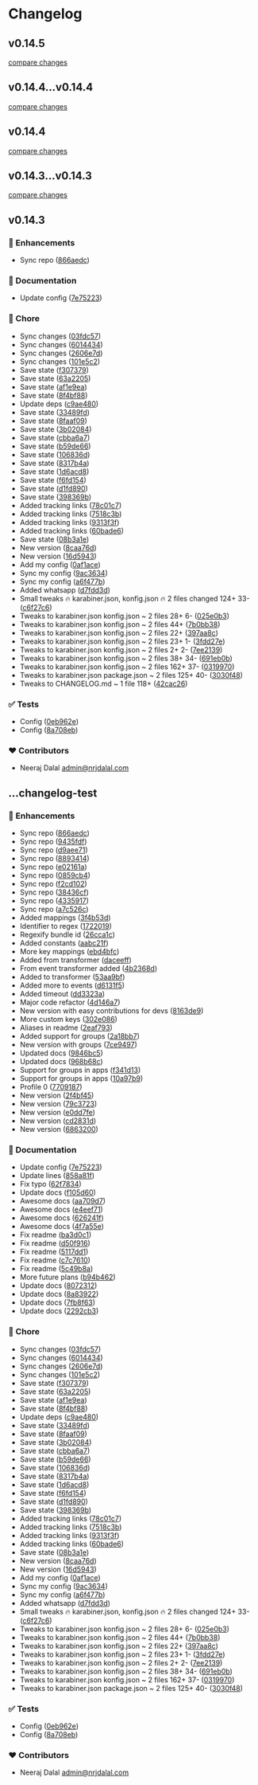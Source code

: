 # Changelog

## v0.14.5

[compare changes](https://github.com/nrjdalal/karabiner-human-config/compare/v0.14.4...v0.14.5)

## v0.14.4...v0.14.4

[compare changes](https://github.com/nrjdalal/karabiner-human-config/compare/v0.14.4...v0.14.4)

## v0.14.4

[compare changes](https://github.com/nrjdalal/karabiner-human-config/compare/v0.14.3...v0.14.4)

## v0.14.3...v0.14.3

[compare changes](https://github.com/nrjdalal/karabiner-human-config/compare/v0.14.3...v0.14.3)

## v0.14.3

### 🚀 Enhancements

- Sync repo ([866aedc](https://github.com/nrjdalal/karabiner-human-config/commit/866aedc))

### 📖 Documentation

- Update config ([7e75223](https://github.com/nrjdalal/karabiner-human-config/commit/7e75223))

### 🏡 Chore

- Sync changes ([03fdc57](https://github.com/nrjdalal/karabiner-human-config/commit/03fdc57))
- Sync changes ([6014434](https://github.com/nrjdalal/karabiner-human-config/commit/6014434))
- Sync changes ([2606e7d](https://github.com/nrjdalal/karabiner-human-config/commit/2606e7d))
- Sync changes ([101e5c2](https://github.com/nrjdalal/karabiner-human-config/commit/101e5c2))
- Save state ([f307379](https://github.com/nrjdalal/karabiner-human-config/commit/f307379))
- Save state ([63a2205](https://github.com/nrjdalal/karabiner-human-config/commit/63a2205))
- Save state ([af1e9ea](https://github.com/nrjdalal/karabiner-human-config/commit/af1e9ea))
- Save state ([8f4bf88](https://github.com/nrjdalal/karabiner-human-config/commit/8f4bf88))
- Update deps ([c9ae480](https://github.com/nrjdalal/karabiner-human-config/commit/c9ae480))
- Save state ([33489fd](https://github.com/nrjdalal/karabiner-human-config/commit/33489fd))
- Save state ([8faaf09](https://github.com/nrjdalal/karabiner-human-config/commit/8faaf09))
- Save state ([3b02084](https://github.com/nrjdalal/karabiner-human-config/commit/3b02084))
- Save state ([cbba6a7](https://github.com/nrjdalal/karabiner-human-config/commit/cbba6a7))
- Save state ([b59de66](https://github.com/nrjdalal/karabiner-human-config/commit/b59de66))
- Save state ([106836d](https://github.com/nrjdalal/karabiner-human-config/commit/106836d))
- Save state ([8317b4a](https://github.com/nrjdalal/karabiner-human-config/commit/8317b4a))
- Save state ([1d6acd8](https://github.com/nrjdalal/karabiner-human-config/commit/1d6acd8))
- Save state ([f6fd154](https://github.com/nrjdalal/karabiner-human-config/commit/f6fd154))
- Save state ([d1fd890](https://github.com/nrjdalal/karabiner-human-config/commit/d1fd890))
- Save state ([398369b](https://github.com/nrjdalal/karabiner-human-config/commit/398369b))
- Added tracking links ([78c01c7](https://github.com/nrjdalal/karabiner-human-config/commit/78c01c7))
- Added tracking links ([7518c3b](https://github.com/nrjdalal/karabiner-human-config/commit/7518c3b))
- Added tracking links ([9313f3f](https://github.com/nrjdalal/karabiner-human-config/commit/9313f3f))
- Added tracking links ([60bade6](https://github.com/nrjdalal/karabiner-human-config/commit/60bade6))
- Save state ([08b3a1e](https://github.com/nrjdalal/karabiner-human-config/commit/08b3a1e))
- New version ([8caa76d](https://github.com/nrjdalal/karabiner-human-config/commit/8caa76d))
- New version ([16d5943](https://github.com/nrjdalal/karabiner-human-config/commit/16d5943))
- Add my config ([0af1ace](https://github.com/nrjdalal/karabiner-human-config/commit/0af1ace))
- Sync my config ([9ac3634](https://github.com/nrjdalal/karabiner-human-config/commit/9ac3634))
- Sync my config ([a6f477b](https://github.com/nrjdalal/karabiner-human-config/commit/a6f477b))
- Added whatsapp ([d7fdd3d](https://github.com/nrjdalal/karabiner-human-config/commit/d7fdd3d))
- Small tweaks 🔥 karabiner.json, konfig.json 🔥 2 files changed 124+ 33- ([c6f27c6](https://github.com/nrjdalal/karabiner-human-config/commit/c6f27c6))
- Tweaks to karabiner.json konfig.json ~ 2 files 28+ 6- ([025e0b3](https://github.com/nrjdalal/karabiner-human-config/commit/025e0b3))
- Tweaks to karabiner.json konfig.json ~ 2 files 44+ ([7b0bb38](https://github.com/nrjdalal/karabiner-human-config/commit/7b0bb38))
- Tweaks to karabiner.json konfig.json ~ 2 files 22+ ([397aa8c](https://github.com/nrjdalal/karabiner-human-config/commit/397aa8c))
- Tweaks to karabiner.json konfig.json ~ 2 files 23+ 1- ([3fdd27e](https://github.com/nrjdalal/karabiner-human-config/commit/3fdd27e))
- Tweaks to karabiner.json konfig.json ~ 2 files 2+ 2- ([7ee2139](https://github.com/nrjdalal/karabiner-human-config/commit/7ee2139))
- Tweaks to karabiner.json konfig.json ~ 2 files 38+ 34- ([691eb0b](https://github.com/nrjdalal/karabiner-human-config/commit/691eb0b))
- Tweaks to karabiner.json konfig.json ~ 2 files 162+ 37- ([0319970](https://github.com/nrjdalal/karabiner-human-config/commit/0319970))
- Tweaks to karabiner.json package.json ~ 2 files 125+ 40- ([3030f48](https://github.com/nrjdalal/karabiner-human-config/commit/3030f48))
- Tweaks to CHANGELOG.md ~ 1 file 118+ ([42cac26](https://github.com/nrjdalal/karabiner-human-config/commit/42cac26))

### ✅ Tests

- Config ([0eb962e](https://github.com/nrjdalal/karabiner-human-config/commit/0eb962e))
- Config ([8a708eb](https://github.com/nrjdalal/karabiner-human-config/commit/8a708eb))

### ❤️ Contributors

- Neeraj Dalal <admin@nrjdalal.com>

## ...changelog-test

### 🚀 Enhancements

- Sync repo ([866aedc](https://github.com/nrjdalal/karabiner-human-config/commit/866aedc))
- Sync repo ([9435fdf](https://github.com/nrjdalal/karabiner-human-config/commit/9435fdf))
- Sync repo ([d9aee71](https://github.com/nrjdalal/karabiner-human-config/commit/d9aee71))
- Sync repo ([8893414](https://github.com/nrjdalal/karabiner-human-config/commit/8893414))
- Sync repo ([e02161a](https://github.com/nrjdalal/karabiner-human-config/commit/e02161a))
- Sync repo ([0859cb4](https://github.com/nrjdalal/karabiner-human-config/commit/0859cb4))
- Sync repo ([f2cd102](https://github.com/nrjdalal/karabiner-human-config/commit/f2cd102))
- Sync repo ([38436cf](https://github.com/nrjdalal/karabiner-human-config/commit/38436cf))
- Sync repo ([4335917](https://github.com/nrjdalal/karabiner-human-config/commit/4335917))
- Sync repo ([a7c526c](https://github.com/nrjdalal/karabiner-human-config/commit/a7c526c))
- Added mappings ([3f4b53d](https://github.com/nrjdalal/karabiner-human-config/commit/3f4b53d))
- Identifier to regex ([1722019](https://github.com/nrjdalal/karabiner-human-config/commit/1722019))
- Regexify bundle id ([26cca1c](https://github.com/nrjdalal/karabiner-human-config/commit/26cca1c))
- Added constants ([aabc21f](https://github.com/nrjdalal/karabiner-human-config/commit/aabc21f))
- More key mappings ([ebd4bfc](https://github.com/nrjdalal/karabiner-human-config/commit/ebd4bfc))
- Added from transformer ([daceeff](https://github.com/nrjdalal/karabiner-human-config/commit/daceeff))
- From event transformer added ([4b2368d](https://github.com/nrjdalal/karabiner-human-config/commit/4b2368d))
- Added to transformer ([53aa9bf](https://github.com/nrjdalal/karabiner-human-config/commit/53aa9bf))
- Added more to events ([d6131f5](https://github.com/nrjdalal/karabiner-human-config/commit/d6131f5))
- Added timeout ([dd3323a](https://github.com/nrjdalal/karabiner-human-config/commit/dd3323a))
- Major code refactor ([4d146a7](https://github.com/nrjdalal/karabiner-human-config/commit/4d146a7))
- New version with easy contributions for devs ([8163de9](https://github.com/nrjdalal/karabiner-human-config/commit/8163de9))
- More custom keys ([302e086](https://github.com/nrjdalal/karabiner-human-config/commit/302e086))
- Aliases in readme ([2eaf793](https://github.com/nrjdalal/karabiner-human-config/commit/2eaf793))
- Added support for groups ([2a18bb7](https://github.com/nrjdalal/karabiner-human-config/commit/2a18bb7))
- New version with groups ([7ce9497](https://github.com/nrjdalal/karabiner-human-config/commit/7ce9497))
- Updated docs ([9846bc5](https://github.com/nrjdalal/karabiner-human-config/commit/9846bc5))
- Updated docs ([968b68c](https://github.com/nrjdalal/karabiner-human-config/commit/968b68c))
- Support for groups in apps ([f341d13](https://github.com/nrjdalal/karabiner-human-config/commit/f341d13))
- Support for groups in apps ([10a97b9](https://github.com/nrjdalal/karabiner-human-config/commit/10a97b9))
- Profile 0 ([7709187](https://github.com/nrjdalal/karabiner-human-config/commit/7709187))
- New version ([2f4bf45](https://github.com/nrjdalal/karabiner-human-config/commit/2f4bf45))
- New version ([79c3723](https://github.com/nrjdalal/karabiner-human-config/commit/79c3723))
- New version ([e0dd7fe](https://github.com/nrjdalal/karabiner-human-config/commit/e0dd7fe))
- New version ([cd2831d](https://github.com/nrjdalal/karabiner-human-config/commit/cd2831d))
- New version ([6863200](https://github.com/nrjdalal/karabiner-human-config/commit/6863200))

### 📖 Documentation

- Update config ([7e75223](https://github.com/nrjdalal/karabiner-human-config/commit/7e75223))
- Update lines ([858a81f](https://github.com/nrjdalal/karabiner-human-config/commit/858a81f))
- Fix typo ([62f7834](https://github.com/nrjdalal/karabiner-human-config/commit/62f7834))
- Update docs ([f105d60](https://github.com/nrjdalal/karabiner-human-config/commit/f105d60))
- Awesome docs ([aa709d7](https://github.com/nrjdalal/karabiner-human-config/commit/aa709d7))
- Awesome docs ([e4eef71](https://github.com/nrjdalal/karabiner-human-config/commit/e4eef71))
- Awesome docs ([626241f](https://github.com/nrjdalal/karabiner-human-config/commit/626241f))
- Awesome docs ([4f7a55e](https://github.com/nrjdalal/karabiner-human-config/commit/4f7a55e))
- Fix readme ([ba3d0c1](https://github.com/nrjdalal/karabiner-human-config/commit/ba3d0c1))
- Fix readme ([d50f916](https://github.com/nrjdalal/karabiner-human-config/commit/d50f916))
- Fix readme ([5117dd1](https://github.com/nrjdalal/karabiner-human-config/commit/5117dd1))
- Fix readme ([c7c7610](https://github.com/nrjdalal/karabiner-human-config/commit/c7c7610))
- Fix readme ([5c49b8a](https://github.com/nrjdalal/karabiner-human-config/commit/5c49b8a))
- More future plans ([b94b462](https://github.com/nrjdalal/karabiner-human-config/commit/b94b462))
- Update docs ([8072312](https://github.com/nrjdalal/karabiner-human-config/commit/8072312))
- Update docs ([8a83922](https://github.com/nrjdalal/karabiner-human-config/commit/8a83922))
- Update docs ([7fb8f63](https://github.com/nrjdalal/karabiner-human-config/commit/7fb8f63))
- Update docs ([2292cb3](https://github.com/nrjdalal/karabiner-human-config/commit/2292cb3))

### 🏡 Chore

- Sync changes ([03fdc57](https://github.com/nrjdalal/karabiner-human-config/commit/03fdc57))
- Sync changes ([6014434](https://github.com/nrjdalal/karabiner-human-config/commit/6014434))
- Sync changes ([2606e7d](https://github.com/nrjdalal/karabiner-human-config/commit/2606e7d))
- Sync changes ([101e5c2](https://github.com/nrjdalal/karabiner-human-config/commit/101e5c2))
- Save state ([f307379](https://github.com/nrjdalal/karabiner-human-config/commit/f307379))
- Save state ([63a2205](https://github.com/nrjdalal/karabiner-human-config/commit/63a2205))
- Save state ([af1e9ea](https://github.com/nrjdalal/karabiner-human-config/commit/af1e9ea))
- Save state ([8f4bf88](https://github.com/nrjdalal/karabiner-human-config/commit/8f4bf88))
- Update deps ([c9ae480](https://github.com/nrjdalal/karabiner-human-config/commit/c9ae480))
- Save state ([33489fd](https://github.com/nrjdalal/karabiner-human-config/commit/33489fd))
- Save state ([8faaf09](https://github.com/nrjdalal/karabiner-human-config/commit/8faaf09))
- Save state ([3b02084](https://github.com/nrjdalal/karabiner-human-config/commit/3b02084))
- Save state ([cbba6a7](https://github.com/nrjdalal/karabiner-human-config/commit/cbba6a7))
- Save state ([b59de66](https://github.com/nrjdalal/karabiner-human-config/commit/b59de66))
- Save state ([106836d](https://github.com/nrjdalal/karabiner-human-config/commit/106836d))
- Save state ([8317b4a](https://github.com/nrjdalal/karabiner-human-config/commit/8317b4a))
- Save state ([1d6acd8](https://github.com/nrjdalal/karabiner-human-config/commit/1d6acd8))
- Save state ([f6fd154](https://github.com/nrjdalal/karabiner-human-config/commit/f6fd154))
- Save state ([d1fd890](https://github.com/nrjdalal/karabiner-human-config/commit/d1fd890))
- Save state ([398369b](https://github.com/nrjdalal/karabiner-human-config/commit/398369b))
- Added tracking links ([78c01c7](https://github.com/nrjdalal/karabiner-human-config/commit/78c01c7))
- Added tracking links ([7518c3b](https://github.com/nrjdalal/karabiner-human-config/commit/7518c3b))
- Added tracking links ([9313f3f](https://github.com/nrjdalal/karabiner-human-config/commit/9313f3f))
- Added tracking links ([60bade6](https://github.com/nrjdalal/karabiner-human-config/commit/60bade6))
- Save state ([08b3a1e](https://github.com/nrjdalal/karabiner-human-config/commit/08b3a1e))
- New version ([8caa76d](https://github.com/nrjdalal/karabiner-human-config/commit/8caa76d))
- New version ([16d5943](https://github.com/nrjdalal/karabiner-human-config/commit/16d5943))
- Add my config ([0af1ace](https://github.com/nrjdalal/karabiner-human-config/commit/0af1ace))
- Sync my config ([9ac3634](https://github.com/nrjdalal/karabiner-human-config/commit/9ac3634))
- Sync my config ([a6f477b](https://github.com/nrjdalal/karabiner-human-config/commit/a6f477b))
- Added whatsapp ([d7fdd3d](https://github.com/nrjdalal/karabiner-human-config/commit/d7fdd3d))
- Small tweaks 🔥 karabiner.json, konfig.json 🔥 2 files changed 124+ 33- ([c6f27c6](https://github.com/nrjdalal/karabiner-human-config/commit/c6f27c6))
- Tweaks to karabiner.json konfig.json ~ 2 files 28+ 6- ([025e0b3](https://github.com/nrjdalal/karabiner-human-config/commit/025e0b3))
- Tweaks to karabiner.json konfig.json ~ 2 files 44+ ([7b0bb38](https://github.com/nrjdalal/karabiner-human-config/commit/7b0bb38))
- Tweaks to karabiner.json konfig.json ~ 2 files 22+ ([397aa8c](https://github.com/nrjdalal/karabiner-human-config/commit/397aa8c))
- Tweaks to karabiner.json konfig.json ~ 2 files 23+ 1- ([3fdd27e](https://github.com/nrjdalal/karabiner-human-config/commit/3fdd27e))
- Tweaks to karabiner.json konfig.json ~ 2 files 2+ 2- ([7ee2139](https://github.com/nrjdalal/karabiner-human-config/commit/7ee2139))
- Tweaks to karabiner.json konfig.json ~ 2 files 38+ 34- ([691eb0b](https://github.com/nrjdalal/karabiner-human-config/commit/691eb0b))
- Tweaks to karabiner.json konfig.json ~ 2 files 162+ 37- ([0319970](https://github.com/nrjdalal/karabiner-human-config/commit/0319970))
- Tweaks to karabiner.json package.json ~ 2 files 125+ 40- ([3030f48](https://github.com/nrjdalal/karabiner-human-config/commit/3030f48))

### ✅ Tests

- Config ([0eb962e](https://github.com/nrjdalal/karabiner-human-config/commit/0eb962e))
- Config ([8a708eb](https://github.com/nrjdalal/karabiner-human-config/commit/8a708eb))

### ❤️ Contributors

- Neeraj Dalal <admin@nrjdalal.com>
